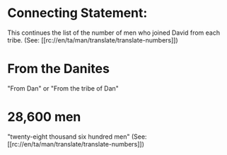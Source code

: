 # Connecting Statement:

This continues the list of the number of men who joined David from each tribe. (See: [[rc://en/ta/man/translate/translate-numbers]])

# From the Danites

"From Dan" or "From the tribe of Dan"

# 28,600 men

"twenty-eight thousand six hundred men" (See: [[rc://en/ta/man/translate/translate-numbers]])

